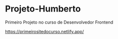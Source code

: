 # Projeto-Humberto
Primeiro Projeto no curso de Desenvolvedor Frontend

https://primeirositedocurso.netlify.app/
